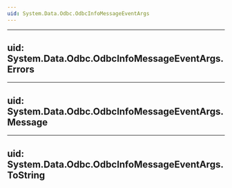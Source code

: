 ```yaml
---
uid: System.Data.Odbc.OdbcInfoMessageEventArgs
---
```


---
uid: System.Data.Odbc.OdbcInfoMessageEventArgs.Errors
---

---
uid: System.Data.Odbc.OdbcInfoMessageEventArgs.Message
---

---
uid: System.Data.Odbc.OdbcInfoMessageEventArgs.ToString
---
